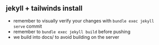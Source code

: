 ## jekyll + tailwinds install

- remember to visually verify your changes with `bundle exec jekyll serve` commit
- remember to `bundle exec jekyll build` before pushing
- we build into docs/ to avoid building on the server
